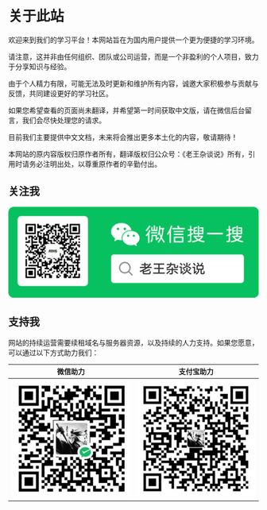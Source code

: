 # 关于此站

欢迎来到我们的学习平台！本网站旨在为国内用户提供一个更为便捷的学习环境。

请注意，这并非由任何组织、团队或公司运营，而是一个非盈利的个人项目，致力于分享知识与经验。

由于个人精力有限，可能无法及时更新和维护所有内容，诚邀大家积极参与贡献与反馈，共同建设更好的学习社区。

如果您希望查看的页面尚未翻译，并希望第一时间获取中文版，请在微信后台留言，我们会尽快处理您的请求。

目前我们主要提供中文文档，未来将会推出更多本土化的内容，敬请期待！

本网站的原内容版权归原作者所有，翻译版权归公众号：《老王杂谈说》所有，引用时请务必注明出处，以尊重原作者的辛勤付出。

## 关注我

![微信公众号二维码](./images/WeChat_QRCode.png)

## 支持我

网站的持续运营需要续租域名与服务器资源，以及持续的人力支持。如果您愿意，可以通过以下方式助力我们：

| 微信助力 | 支付宝助力 |
|--------------------------------------------|----------------------------------------|
| ![微信](./images/WeChat_Pay.jpg) | ![支付宝](./images/Ali_Pay.jpg) |


